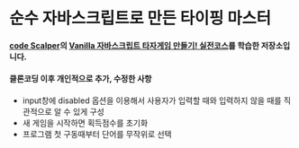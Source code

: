 # 순수 자바스크립트로 만든 타이핑 마스터

#### [code Scalper](https://www.youtube.com/channel/UC1wWTimSew9rYzEZRVYVlbg)의 [Vanilla 자바스크립트 타자게임 만들기! 실전코스](https://youtu.be/_CsGSE5gwTA)를 학습한 저장소입니다.

#### 클론코딩 이후 개인적으로 추가, 수정한 사항

- input창에 disabled 옵션을 이용해서 사용자가 입력할 때와 입력하지 않을 때를 직관적으로 알 수 있게 구성
- 새 게임을 시작하면 획득점수를 초기화
- 프로그램 첫 구동때부터 단어를 무작위로 선택
